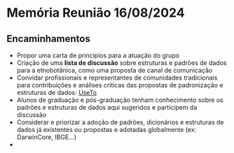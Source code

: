# Memória Reunião 16/08/2024

## Encaminhamentos
* Propor uma carta de princípios para a atuação do grupo
* Criação de uma __lista de discussão__ sobre estruturas e padrões de dados para a etnobotânica, como uma proposta de canal de comunicação
* Convidar profissionais e representantes de comunidades tradicionais para contribuições e análises criticas das propostas de padronização e estruturas de dados: [UseTo]()
* Alunos de graduação e pós-graduação tenham conhecimento sobre os padrões e estruturas de dados aqui sugeridos e participem da discussão
* Considerar e priorizar a adoção de padrões, dicionários e estruturas de dados já existentes ou propostas e adotadas globalmente (ex: DarwinCore, IBGE...)
* 
